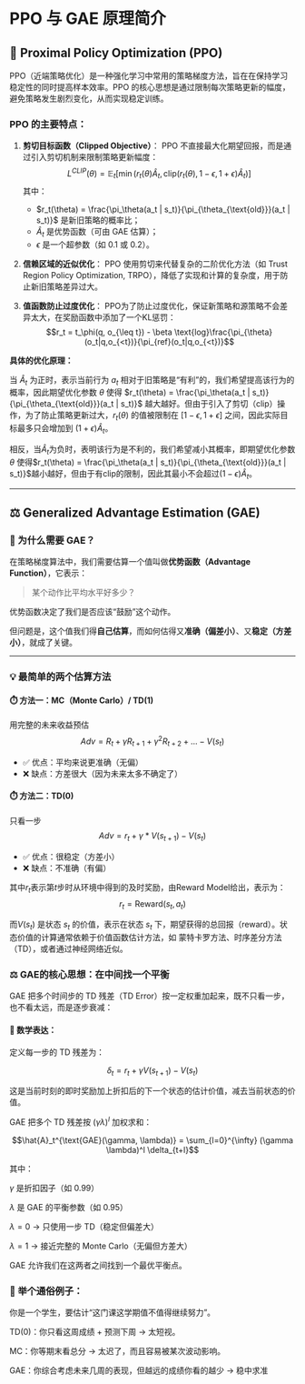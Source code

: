 # PPO 与 GAE 原理简介

## 🧠 Proximal Policy Optimization (PPO)

PPO（近端策略优化）是一种强化学习中常用的策略梯度方法，旨在在保持学习稳定性的同时提高样本效率。PPO 的核心思想是通过限制每次策略更新的幅度，避免策略发生剧烈变化，从而实现稳定训练。

### PPO 的主要特点：

1. **剪切目标函数（Clipped Objective）**：
   PPO 不直接最大化期望回报，而是通过引入剪切机制来限制策略更新幅度：
   $$
   L^{CLIP}(\theta) = \mathbb{E}_t \left[ \min\left( r_t(\theta)\hat{A}_t, \text{clip}(r_t(\theta), 1 - \epsilon, 1 + \epsilon)\hat{A}_t \right) \right]
   $$
   其中：
   - $r_t(\theta) = \frac{\pi_\theta(a_t | s_t)}{\pi_{\theta_{\text{old}}}(a_t | s_t)}$ 是新旧策略的概率比；
   - $\hat{A}_t$ 是优势函数（可由 GAE 估算）；
   - $\epsilon$ 是一个超参数（如 0.1 或 0.2）。

2. **信赖区域的近似优化**：
   PPO 使用剪切来代替复杂的二阶优化方法（如 Trust Region Policy Optimization, TRPO），降低了实现和计算的复杂度，用于防止新旧策略差异过大。

3. **值函数防止过度优化**：
    PPO为了防止过度优化，保证新策略和源策略不会差异太大，在奖励函数中添加了一个KL惩罚：
    $$r_t = t_\phi(q, o_{\leq t}) - \beta \text{log}\frac{\pi_{\theta}(o_t|q,o_{<t})}{\pi_{ref}(o_t|q,o_{<t})}$$


**具体的优化原理：**

当 $\hat{A}_t$ 为正时，表示当前行为 $a_t$ 相对于旧策略是“有利”的，我们希望提高该行为的概率，因此期望优化参数 $\theta$ 使得 $r_t(\theta) = \frac{\pi_\theta(a_t | s_t)}{\pi_{\theta_{\text{old}}}(a_t | s_t)}$ 越大越好。但由于引入了剪切（clip）操作，为了防止策略更新过大，$r_t(\theta)$ 的值被限制在 $[1 - \epsilon, 1 + \epsilon]$ 之间，因此实际目标最多只会增加到 $(1 + \epsilon)\hat{A}_t$。

相反，当$\hat{A}_t$为负时，表明该行为是不利的，我们希望减小其概率，即期望优化参数 $\theta$ 使得$r_t(\theta) = \frac{\pi_\theta(a_t | s_t)}{\pi_{\theta_{\text{old}}}(a_t | s_t)}$越小越好，但由于有clip的限制，因此其最小不会超过$(1 - \epsilon)\hat{A}_t$。

---

## ⚖️ Generalized Advantage Estimation (GAE)

### 🧠 为什么需要 GAE？

在策略梯度算法中，我们需要估算一个值叫做**优势函数（Advantage Function）**，它表示：

> 某个动作比平均水平好多少？

优势函数决定了我们是否应该“鼓励”这个动作。

但问题是，这个值我们得**自己估算**，而如何估得又**准确（偏差小）**、又**稳定（方差小）**，就成了关键。

---

### 💡 最简单的两个估算方法

#### ⏱️ 方法一：MC（Monte Carlo）/ TD(1)
用完整的未来收益预估
$$
Adv = R_t + γ R_{t+1} + γ^2 R_{t+2} + ... - V(s_t)
$$
- ✅ 优点：平均来说更准确（无偏）
- ❌ 缺点：方差很大（因为未来太多不确定了）

#### ⏱️ 方法二：TD(0)
只看一步
$$
Adv = r_t + γ * V(s_{t+1}) - V(s_t)
$$
- ✅ 优点：很稳定（方差小）
- ❌ 缺点：不准确（有偏）

其中$r_t$表示第$t$步时从环境中得到的及时奖励，由Reward Model给出，表示为：$$r_t = \text{Reward}(s_t, a_t)$$

而$V(s_t)$ 是状态 $s_t$ 的价值，表示在状态 $s_t$ 下，期望获得的总回报（reward）。状态价值的计算通常依赖于价值函数估计方法，如 蒙特卡罗方法、时序差分方法（TD），或者通过神经网络近似。

### ⚖️ GAE的核心思想：在中间找一个平衡

GAE 把多个时间步的 TD 残差（TD Error）按一定权重加起来，既不只看一步，也不看太远，而是逐步衰减：

#### 🔧 数学表达：
定义每一步的 TD 残差为：

$$\delta_t = r_t + \gamma V(s_{t+1}) - V(s_t)$$

这是当前时刻的即时奖励加上折扣后的下一个状态的估计价值，减去当前状态的价值。

GAE 把多个 TD 残差按 $(\gamma \lambda)^l$ 加权求和：

$$\hat{A}_t^{\text{GAE}(\gamma, \lambda)} = \sum_{l=0}^{\infty} (\gamma \lambda)^l \delta_{t+l}$$
 
其中：

$\gamma$ 是折扣因子（如 0.99）

$\lambda$ 是 GAE 的平衡参数（如 0.95）

$\lambda = 0$ → 只使用一步 TD（稳定但偏差大）

$\lambda = 1$ → 接近完整的 Monte Carlo（无偏但方差大）

GAE 允许我们在这两者之间找到一个最优平衡点。

### 👶 举个通俗例子：
你是一个学生，要估计“这门课这学期值不值得继续努力”。

TD(0)：你只看这周成绩 + 预测下周 → 太短视。

MC：你等期末看总分 → 太迟了，而且容易被某次波动影响。

GAE：你综合考虑未来几周的表现，但越远的成绩你看的越少 → 稳中求准

